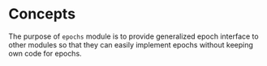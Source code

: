 <!--
order: 1
-->

# Concepts

The purpose of `epochs` module is to provide generalized epoch interface to other modules so that they can easily
implement epochs without keeping own code for epochs.
